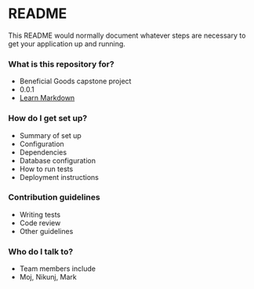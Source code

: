 # README #

This README would normally document whatever steps are necessary to get your application up and running.

### What is this repository for? ###

* Beneficial Goods capstone project
* 0.0.1
* [Learn Markdown](https://bitbucket.org/tutorials/markdowndemo)

### How do I get set up? ###

* Summary of set up
* Configuration
* Dependencies
* Database configuration
* How to run tests
* Deployment instructions

### Contribution guidelines ###

* Writing tests
* Code review
* Other guidelines

### Who do I talk to? ###

* Team members include
* Moj, Nikunj, Mark